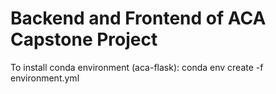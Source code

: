 # Backend and Frontend of ACA Capstone Project

To install conda environment (aca-flask): conda env create -f environment.yml

